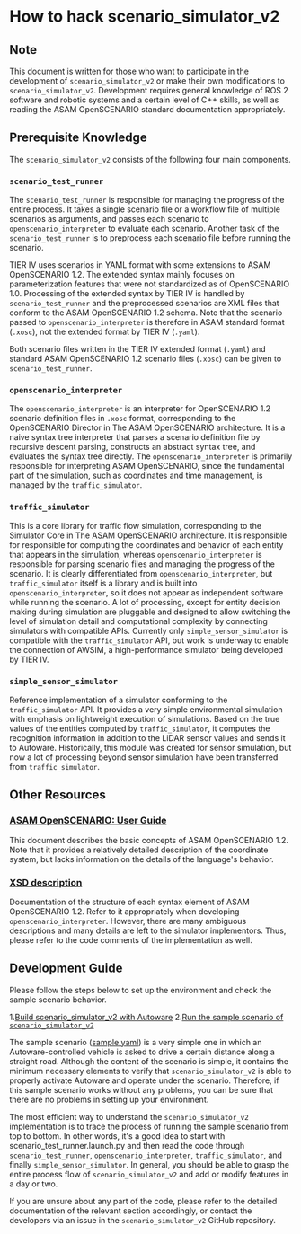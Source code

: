 # How to hack scenario_simulator_v2

## Note

This document is written for those who want to participate in the development of `scenario_simulator_v2` or make their own modifications to `scenario_simulator_v2`. Development requires general knowledge of ROS 2 software and robotic systems and a certain level of C++ skills, as well as reading the ASAM OpenSCENARIO standard documentation appropriately.

## Prerequisite Knowledge

The `scenario_simulator_v2` consists of the following four main components.

### `scenario_test_runner`

The `scenario_test_runner` is responsible for managing the progress of the entire process. It takes a single scenario file or a workflow file of multiple scenarios as arguments, and passes each scenario to `openscenario_interpreter` to evaluate each scenario. Another task of the `scenario_test_runner` is to preprocess each scenario file before running the scenario.

TIER IV uses scenarios in YAML format with some extensions to ASAM OpenSCENARIO 1.2. The extended syntax mainly focuses on parameterization features that were not standardized as of OpenSCENARIO 1.0. Processing of the extended syntax by TIER IV is handled by `scenario_test_runner` and the preprocessed scenarios are XML files that conform to the ASAM OpenSCENARIO 1.2 schema. Note that the scenario passed to `openscenario_interpreter` is therefore in ASAM standard format (`.xosc`), not the extended format by TIER IV (`.yaml`).

Both scenario files written in the TIER IV extended format (`.yaml`) and standard ASAM OpenSCENARIO 1.2 scenario files (`.xosc`) can be given to `scenario_test_runner`.

### `openscenario_interpreter`

 The `openscenario_interpreter` is an interpreter for OpenSCENARIO 1.2 scenario definition files in `.xosc` format, corresponding to the OpenSCENARIO Director in The ASAM OpenSCENARIO architecture. It is a naive syntax tree interpreter that parses a scenario definition file by recursive descent parsing, constructs an abstract syntax tree, and evaluates the syntax tree directly. The `openscenario_interpreter` is primarily responsible for interpreting ASAM OpenSCENARIO, since the fundamental part of the simulation, such as coordinates and time management, is managed by the `traffic_simulator`.

### `traffic_simulator`

This is a core library for traffic flow simulation, corresponding to the Simulator Core in The ASAM OpenSCENARIO architecture. It is responsible for responsible for computing the coordinates and behavior of each entity that appears in the simulation, whereas `openscenario_interpreter` is responsible for parsing scenario files and managing the progress of the scenario. It is clearly differentiated from `openscenario_interpreter`, but `traffic_simulator` itself is a library and is built into `openscenario_interpreter`, so it does not appear as independent software while running the scenario. A lot of processing, except for entity decision making during simulation are pluggable and designed to allow switching the level of simulation detail and computational complexity by connecting simulators with compatible APIs. Currently only `simple_sensor_simulator` is compatible with the `traffic_simulator` API, but work is underway to enable the connection of AWSIM, a high-performance simulator being developed by TIER IV.

### `simple_sensor_simulator`

Reference implementation of a simulator conforming to the `traffic_simulator` API. It provides a very simple environmental simulation with emphasis on lightweight execution of simulations.
Based on the true values of the entities computed by `traffic_simulator`, it computes the recognition information in addition to the LiDAR sensor values and sends it to Autoware.
Historically, this module was created for sensor simulation, but now a lot of processing beyond sensor simulation have been transferred from `traffic_simulator`.

## Other Resources

### [ASAM OpenSCENARIO: User Guide](https://www.asam.net/index.php?eID=dumpFile&t=f&f=4908&token=ae9d9b44ab9257e817072a653b5d5e98ee0babf8)

This document describes the basic concepts of ASAM OpenSCENARIO 1.2. Note that it provides a relatively detailed description of the coordinate system, but lacks information on the details of the language's behavior.

### [XSD description](https://www.asam.net/static_downloads/ASAM_OpenSCENARIO_V1.2.0_Model_Documentation/modelDocumentation/)

Documentation of the structure of each syntax element of ASAM OpenSCENARIO 1.2. Refer to it appropriately when developing `openscenario_interpreter`. However, there are many ambiguous descriptions and many details are left to the simulator implementors. Thus, please refer to the code comments of the implementation as well.

## Development Guide

Please follow the steps below to set up the environment and check the sample scenario behavior.

1.[Build scenario_simulator_v2 with Autoware](https://autowarefoundation.github.io/autoware-documentation/main/tutorials/scenario-simulation/planning-simulation/installation/)
2.[Run the sample scenario of `scenario_simulator_v2`](https://autowarefoundation.github.io/autoware-documentation/main/tutorials/scenario-simulation/planning-simulation/scenario-test-simulation/)

The sample scenario ([sample.yaml](test_runner/scenario_test_runner/scenario/sample.yaml)) is a very simple one in which an Autoware-controlled vehicle is asked to drive a certain distance along a straight road. Although the content of the scenario is simple, it contains the minimum necessary elements to verify that `scenario_simulator_v2` is able to properly activate Autoware and operate under the scenario. Therefore, if this sample scenario works without any problems, you can be sure that there are no problems in setting up your environment.

The most efficient way to understand the `scenario_simulator_v2` implementation is to trace the process of running the sample scenario from top to bottom. In other words, it's a good idea to start with scenario_test_runner.launch.py and then read the code through `scenario_test_runner`, `openscenario_interpreter`, `traffic_simulator`, and finally `simple_sensor_simulator`. In general, you should be able to grasp the entire process flow of `scenario_simulator_v2` and add or modify features in a day or two.

If you are unsure about any part of the code, please refer to the detailed documentation of the relevant section accordingly, or contact the developers via an issue in the `scenario_simulator_v2` GitHub repository.
